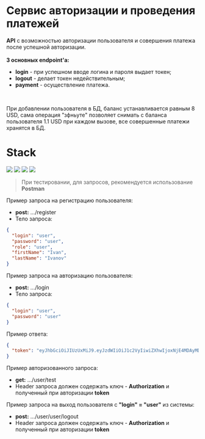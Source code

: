 # Сервис авторизации и проведения платежей

**API** с возможностью авторизации пользователя и 
совершения платежа после успешной авторизации.
</br></br>
**3 основных endpoint'а:** 
- **login** - при успешном вводе логина и пароля выдает токен;
- **logout** - делает токен недействительным;
- **payment** - осуществление платежа.
<br>
  
При добавлении пользователя в БД, баланс устанавливается равным
8 USD, сама операция "зфньуте" позволяет снимать с баланса
пользователя 1.1 USD при каждом вызове, все 
совершенные платежи хранятся в БД.

# Stack

![](https://img.shields.io/badge/java-✓-blue.svg)
![](https://img.shields.io/badge/spring_boot-✓-blue.svg)
![](https://img.shields.io/badge/postgresql-✓-blue.svg)
![](https://img.shields.io/badge/jwt-✓-blue.svg)

> При тестировании, для запросов, рекомендуется использование **Postman**

Пример запроса на регистрацию пользователя:

- **post:** .../register
- Тело запроса:

```json
{
  "login": "user",
  "password": "user",
  "role": "user",
  "firstName": "Ivan",
  "lastName": "Ivanov"
}
```
Пример запроса на авторизацию пользователя:

- **post:** .../login
- Тело запроса:

```json
{
  "login": "user",
  "password": "user"
}
```

Пример ответа:

```json
{
  "token": "eyJhbGciOiJIUzUxMiJ9.eyJzdWIiOiJ1c2VyIiwiZXhwIjoxNjE4MDAyMDAwfQ.yYygq9GuE43k8gXAmpxCXkbsvu2dlZhR0mF27h_O24u-9wgt6tbnGDtTphsb7bobu84GpE6UzFoPkP6xHz4dqQ"
}
```

Пример авторизованного запроса:

- **get:** .../user/test
- Header запроса должен содержать ключ - **Authorization** и полученный при авторизации **token**

Пример запроса на выход пользователя с **"login" = "user"** из системы:

- **post:** .../user/user/logout
- Header запроса должен содержать ключ - **Authorization** и полученный при авторизации **token**